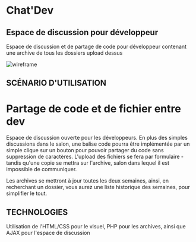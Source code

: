 # Chat'Dev

## Espace de discussion pour développeur

Espace de discussion et de partage de code pour développeur contenant une archive de tous les dossiers upload dessus

![wireframe](http://preview.ibb.co/m8gs0k/premiere_maquette.jpg "wireframe 1")
## SCÉNARIO D'UTILISATION

Partage de code et de fichier entre dev
=======
Espace de discussion ouverte pour les développeurs.
En plus des simples discussions dans le salon, une balise code pourra être implémentée par un simple clique sur un bouton pour pouvoir partager du code sans suppression de caractères.
L'upload des fichiers se fera par formulaire - tandis qu'une copie se mettra sur l'archive, salon dans lequel il est impossible de communiquer.

Les archives se mettront à jour toutes les deux semaines, ainsi, en recherchant un dossier, vous aurez une liste historique des semaines, pour simplifier le tout.



## TECHNOLOGIES

Utilisation de l'HTML/CSS pour le visuel, PHP pour les archives, ainsi que AJAX pour l'espace de discussion
